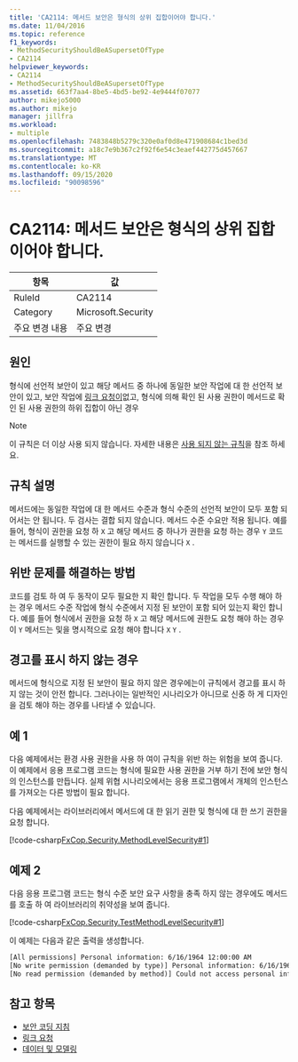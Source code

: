 ```yaml
---
title: 'CA2114: 메서드 보안은 형식의 상위 집합이어야 합니다.'
ms.date: 11/04/2016
ms.topic: reference
f1_keywords:
- MethodSecurityShouldBeASupersetOfType
- CA2114
helpviewer_keywords:
- CA2114
- MethodSecurityShouldBeASupersetOfType
ms.assetid: 663f7aa4-8be5-4bd5-be92-4e9444f07077
author: mikejo5000
ms.author: mikejo
manager: jillfra
ms.workload:
- multiple
ms.openlocfilehash: 7483848b5279c320e0af0d8e471908684c1bed3d
ms.sourcegitcommit: a18c7e9b367c2f92f6e54c3eaef442775d457667
ms.translationtype: MT
ms.contentlocale: ko-KR
ms.lasthandoff: 09/15/2020
ms.locfileid: "90098596"
---
```

# <a name="ca2114-method-security-should-be-a-superset-of-type"></a>CA2114: 메서드 보안은 형식의 상위 집합이어야 합니다.

|항목|값|
|-|-|
|RuleId|CA2114|
|Category|Microsoft.Security|
|주요 변경 내용|주요 변경|

## <a name="cause"></a>원인
형식에 선언적 보안이 있고 해당 메서드 중 하나에 동일한 보안 작업에 대 한 선언적 보안이 있고, 보안 작업에 [링크 요청이](/dotnet/framework/misc/link-demands)없고, 형식에 의해 확인 된 사용 권한이 메서드로 확인 된 사용 권한의 하위 집합이 아닌 경우

> [!NOTE]
> 이 규칙은 더 이상 사용 되지 않습니다. 자세한 내용은 [사용 되지 않는 규칙](fxcop-unported-deprecated-rules.md)을 참조 하세요.

## <a name="rule-description"></a>규칙 설명
메서드에는 동일한 작업에 대 한 메서드 수준과 형식 수준의 선언적 보안이 모두 포함 되어서는 안 됩니다. 두 검사는 결합 되지 않습니다. 메서드 수준 수요만 적용 됩니다. 예를 들어, 형식이 권한을 요청 하 `X` 고 해당 메서드 중 하나가 권한을 요청 하는 경우 `Y` 코드는 메서드를 실행할 수 있는 권한이 필요 하지 않습니다 `X` .

## <a name="how-to-fix-violations"></a>위반 문제를 해결하는 방법
코드를 검토 하 여 두 동작이 모두 필요한 지 확인 합니다. 두 작업을 모두 수행 해야 하는 경우 메서드 수준 작업에 형식 수준에서 지정 된 보안이 포함 되어 있는지 확인 합니다. 예를 들어 형식에서 권한을 요청 하 `X` 고 해당 메서드에 권한도 요청 해야 하는 경우이 `Y` 메서드는 및을 명시적으로 요청 해야 합니다 `X` `Y` .

## <a name="when-to-suppress-warnings"></a>경고를 표시 하지 않는 경우
메서드에 형식으로 지정 된 보안이 필요 하지 않은 경우에는이 규칙에서 경고를 표시 하지 않는 것이 안전 합니다. 그러나이는 일반적인 시나리오가 아니므로 신중 하 게 디자인을 검토 해야 하는 경우를 나타낼 수 있습니다.

## <a name="example-1"></a>예 1

다음 예제에서는 환경 사용 권한을 사용 하 여이 규칙을 위반 하는 위험을 보여 줍니다. 이 예제에서 응용 프로그램 코드는 형식에 필요한 사용 권한을 거부 하기 전에 보안 형식의 인스턴스를 만듭니다. 실제 위협 시나리오에서는 응용 프로그램에서 개체의 인스턴스를 가져오는 다른 방법이 필요 합니다.

다음 예제에서는 라이브러리에서 메서드에 대 한 읽기 권한 및 형식에 대 한 쓰기 권한을 요청 합니다.

[!code-csharp[FxCop.Security.MethodLevelSecurity#1](../code-quality/codesnippet/CSharp/ca2114-method-security-should-be-a-superset-of-type_1.cs)]

## <a name="example-2"></a>예제 2

다음 응용 프로그램 코드는 형식 수준 보안 요구 사항을 충족 하지 않는 경우에도 메서드를 호출 하 여 라이브러리의 취약성을 보여 줍니다.

[!code-csharp[FxCop.Security.TestMethodLevelSecurity#1](../code-quality/codesnippet/CSharp/ca2114-method-security-should-be-a-superset-of-type_2.cs)]

이 예제는 다음과 같은 출력을 생성합니다.

```txt
[All permissions] Personal information: 6/16/1964 12:00:00 AM
[No write permission (demanded by type)] Personal information: 6/16/1964 12:00:00 AM
[No read permission (demanded by method)] Could not access personal information: Request failed.
```

## <a name="see-also"></a>참고 항목

- [보안 코딩 지침](/dotnet/standard/security/secure-coding-guidelines)
- [링크 요청](/dotnet/framework/misc/link-demands)
- [데이터 및 모델링](/dotnet/framework/data/index)
